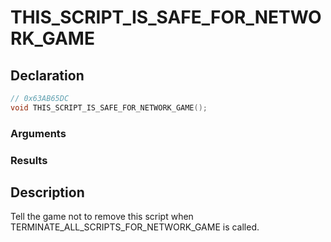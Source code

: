 # THIS_SCRIPT_IS_SAFE_FOR_NETWORK_GAME

## Declaration
```cpp
// 0x63AB65DC
void THIS_SCRIPT_IS_SAFE_FOR_NETWORK_GAME();
```

### Arguments

### Results

## Description
Tell the game not to remove this script when TERMINATE_ALL_SCRIPTS_FOR_NETWORK_GAME is called.